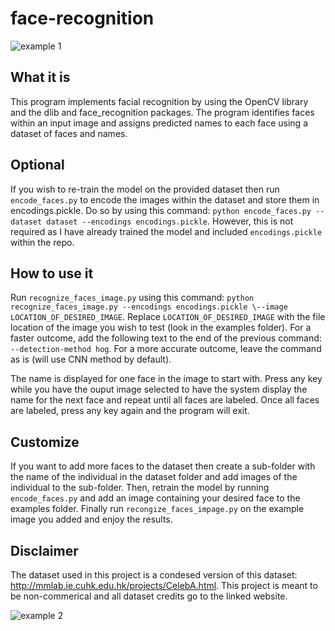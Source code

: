 # face-recognition

![example 1](Users/Darshil/Documents/example1.png)

## What it is
This program implements facial recognition by using the OpenCV library and the dlib and face_recognition packages. The program identifies faces within an input image and assigns predicted names to each face using a dataset of faces and names. 

## Optional 
If you wish to re-train the model on the provided dataset then run `encode_faces.py` to encode the images within the dataset and store them in encodings.pickle. Do so by using this command: `python encode_faces.py --dataset dataset --encodings encodings.pickle`. However, this is not required as I have already trained the model and included `encodings.pickle` within the repo. 

## How to use it
Run `recognize_faces_image.py` using this command: `python recognize_faces_image.py --encodings encodings.pickle \--image LOCATION_OF_DESIRED_IMAGE`. Replace `LOCATION_OF_DESIRED_IMAGE` with the file location of the image you wish to test (look in the examples folder). 
For a faster outcome, add the following text to the end of the previous command: `--detection-method hog`. For a more accurate outcome, leave the command as is (will use CNN method by default).

The name is displayed for one face in the image to start with. Press any key while you have the ouput image selected to have the system display the name for the next face and repeat until all faces are labeled. Once all faces are labeled, press any key again and the program will exit.  

## Customize
If you want to add more faces to the dataset then create a sub-folder with the name of the individual in the dataset folder and add images of the individual to the sub-folder. Then, retrain the model by running `encode_faces.py` and add an image containing your desired face to the examples folder. Finally run `recongize_faces_impage.py` on the example image you added and enjoy the results.

## Disclaimer
The dataset used in this project is a condesed version of this dataset: http://mmlab.ie.cuhk.edu.hk/projects/CelebA.html. This project is meant to be non-commerical and all dataset credits go to the linked website. 


![example 2](Users/Darshil/Documents/example1.png)

